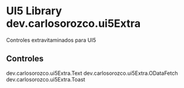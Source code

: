 # UI5 Library dev.carlosorozco.ui5Extra

Controles extravitaminados para UI5

## Controles

dev.carlosorozco.ui5Extra.Text
dev.carlosorozco.ui5Extra.ODataFetch
dev.carlosorozco.ui5Extra.Toast
